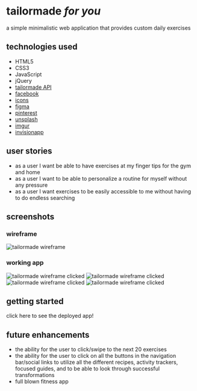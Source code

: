 # tailormade *for you* 

a simple minimalistic web application that provides custom daily exercises

## technologies used

* HTML5
* CSS3
* JavaScript
* jQuery
* [tailormade API]("https://wger.de/api/v2/exercise/")
* [facebook](https://www.facebook.com/weglowapp/photos/130141715577102)
* [icons](https://fontawesome.com/icons?d=gallery&p=2)
* [figma](https://www.figma.com/files/user/979381893432674988?fuid=979381893432674988)
* [pinterest](hhttps://www.pinterest.com/)
* [unsplash](https://unsplash.com/)
* [imgur](https://imgur.com/)
* [invisionapp](https://www.invisionapp.com/inside-design/design-resources/do/)


## user stories
* as a user I want be able to have exercises at my finger tips for the gym and home
* as a user I want to be able to personalize a routine for myself without any pressure
* as a user I want exercises to be easily accessible to me without having to do endless searching

## screenshots
### wireframe
![tailormade wireframe](imgs/tailormadefinal.png)

### working app
![tailormade wireframe clicked](imgs/tailormadeweb.png)
![tailormade wireframe clicked](imgs/tailormademobile.png)
![tailormade wireframe clicked](imgs/tailormadewebtwo.png)
![tailormade wireframe clicked](imgs/tailormademobiletwo.png)

## getting started

click here to see the deployed app!

## future enhancements
* the ability for the user to click/swipe to the next 20 exercises
* the ability for the user to click on all the buttons in the navigation bar/social links to utilize all the different recipes, activity trackers, focused guides, and to be able to look through successful transformations
* full blown fitness app





